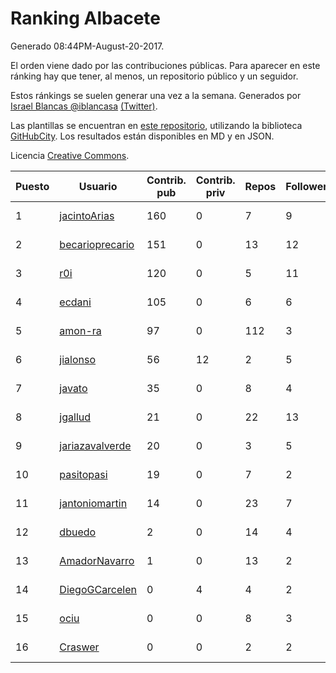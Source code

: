 # Ranking Albacete

Generado 08:44PM-August-20-2017.

El orden viene dado por las contribuciones públicas. Para aparecer en este ránking hay que tener, al menos, un repositorio público y un seguidor.

Estos ránkings se suelen generar una vez a la semana. Generados por [Israel Blancas @iblancasa](https://github.com/iblancasa/) [(Twitter)](https://twitter.com/iblancasa).

Las plantillas se encuentran en [este repositorio](https://github.com/iblancasa/GH-Spanish-Ranking), utilizando la biblioteca [GitHubCity](https://github.com/iblancasa/GitHubCity). Los resultados están disponibles en MD y en JSON.

Licencia [Creative Commons](https://creativecommons.org/licenses/by/4.0/).

| Puesto   |  Usuario  | Contrib. pub | Contrib. priv |Repos| Followers | Desde |  Avatar  |
|----------|-----------|--------------|---------------|-----|-----------|-------|----------|
|1|[jacintoArias](https://github.com/jacintoArias)|160|0|7|9|2014-05-07|![jacintoArias](https://avatars1.githubusercontent.com/u/7511199)|
|2|[becarioprecario](https://github.com/becarioprecario)|151|0|13|12|2014-04-20|![becarioprecario](https://avatars0.githubusercontent.com/u/7356250)|
|3|[r0i](https://github.com/r0i)|120|0|5|11|2013-09-14|![r0i](https://avatars2.githubusercontent.com/u/5457573)|
|4|[ecdani](https://github.com/ecdani)|105|0|6|6|2013-04-20|![ecdani](https://avatars2.githubusercontent.com/u/4211293)|
|5|[amon-ra](https://github.com/amon-ra)|97|0|112|3|2011-09-14|![amon-ra](https://avatars2.githubusercontent.com/u/1049676)|
|6|[jialonso](https://github.com/jialonso)|56|12|2|5|2014-10-12|![jialonso](https://avatars3.githubusercontent.com/u/9167780)|
|7|[javato](https://github.com/javato)|35|0|8|4|2014-09-21|![javato](https://avatars2.githubusercontent.com/u/8853295)|
|8|[jgallud](https://github.com/jgallud)|21|0|22|13|2013-09-02|![jgallud](https://avatars0.githubusercontent.com/u/5364288)|
|9|[jariazavalverde](https://github.com/jariazavalverde)|20|0|3|5|2013-07-20|![jariazavalverde](https://avatars1.githubusercontent.com/u/5055295)|
|10|[pasitopasi](https://github.com/pasitopasi)|19|0|7|2|2017-02-27|![pasitopasi](https://avatars1.githubusercontent.com/u/26058363)|
|11|[jantoniomartin](https://github.com/jantoniomartin)|14|0|23|7|2010-10-14|![jantoniomartin](https://avatars1.githubusercontent.com/u/439759)|
|12|[dbuedo](https://github.com/dbuedo)|2|0|14|4|2013-08-17|![dbuedo](https://avatars1.githubusercontent.com/u/5249948)|
|13|[AmadorNavarro](https://github.com/AmadorNavarro)|1|0|13|2|2012-11-12|![AmadorNavarro](https://avatars3.githubusercontent.com/u/2777799)|
|14|[DiegoGCarcelen](https://github.com/DiegoGCarcelen)|0|4|4|2|2014-09-23|![DiegoGCarcelen](https://avatars1.githubusercontent.com/u/8877650)|
|15|[ociu](https://github.com/ociu)|0|0|8|3|2013-04-17|![ociu](https://avatars3.githubusercontent.com/u/4182785)|
|16|[Craswer](https://github.com/Craswer)|0|0|2|2|2011-05-21|![Craswer](https://avatars2.githubusercontent.com/u/802508)|
